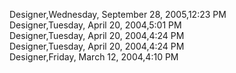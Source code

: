 ﻿Designer,Wednesday, September 28, 2005,12:23 PM  Designer,Tuesday, April 20, 2004,5:01 PM  Designer,Tuesday, April 20, 2004,4:24 PM  Designer,Tuesday, April 20, 2004,4:24 PM  Designer,Friday, March 12, 2004,4:10 PM